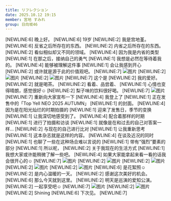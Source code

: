 ```yaml
---
title: リフレクション
date: 2025.10.12 19:15
member: 宮地 すみれ
group: 日向坂46
---
```


[NEWLINE:6]
晚上好。
[NEWLINE:6]
19岁
[NEWLINE:2]
我是宫地堇。
[NEWLINE:6]
反省之后所存在的东西。
[NEWLINE:2]
内省之后所存在的东西。
[NEWLINE:2]
看似相似却又不同的领域。
[NEWLINE:4]
因为我是内省的类型
[NEWLINE:1]
在那之后，接纳自己的勇气
[NEWLINE:1]
我想是必然在等待着我的。
[NEWLINE:4]
能够被理解这件事
[NEWLINE:1]
会让我感到开心
[NEWLINE:2]
或许就是源于此的价值观吧。
[NEWLINE:7]
![图片](https://cdn.hinatazaka46.com/files/14/diary/official/member/moblog/202510/mobHYiWxW.jpg)
[NEWLINE:2]
![图片](https://cdn.hinatazaka46.com/files/14/diary/official/member/moblog/202510/mobQFcY4e.jpg)
[NEWLINE:2]
![图片](https://cdn.hinatazaka46.com/files/14/diary/official/member/moblog/202510/mobO44qsL.jpg)
[NEWLINE:7]
这个是
[NEWLINE:2]
我的爱好。
[NEWLINE:2]
就是喝茶。
[NEWLINE:2]
看着、品尝着、
[NEWLINE:1]
心情也变得晴朗，感觉很好︎☺︎
[NEWLINE:2]
梨子味的饮料很好喝。
[NEWLINE:7]
![图片](https://cdn.hinatazaka46.com/files/14/diary/official/member/moblog/202510/mobNIhSui.jpg)
[NEWLINE:7]
重新向大家宣布一下
[NEWLINE:4]
我登上了
[NEWLINE:1]
正在发售中的「Top Yell NEO 2025 AUTUMN」
[NEWLINE:1]
的封面。
[NEWLINE:4]
因为是在阳光灿烂的时期拍摄的
[NEWLINE:1]
迎来了发售日，季节的变换
[NEWLINE:1]
让我深切地感受到了。
[NEWLINE:4]
配合着那样的时期
[NEWLINE:1]
进行了拍摄和访谈
[NEWLINE:1]
就像是在和过去的自己对答案一样...
[NEWLINE:2]
与现在的自己进行比对
[NEWLINE:1]
让我重新思考
[NEWLINE:1]
这本杂志就是这样的内容。
[NEWLINE:4]
在谈及近况的同时
[NEWLINE:1]
也聊了一些在这种场合难以言说的
[NEWLINE:1]
带有“强烈”要素的部分
[NEWLINE:1]
所以呢，
[NEWLINE:2]
关于我现在的生活方式
[NEWLINE:1]
我想大家或许能稍微了解一些吧。
[NEWLINE:4]
如果大家能拿起来看一看的话我会很开心的︎☺︎
[NEWLINE:7]
![图片](https://cdn.hinatazaka46.com/files/14/diary/official/member/moblog/202510/mobn9ihio.jpg)
[NEWLINE:2]
![图片](https://cdn.hinatazaka46.com/files/14/diary/official/member/moblog/202510/mobyrxQuD.jpg)
[NEWLINE:2]
![图片](https://cdn.hinatazaka46.com/files/14/diary/official/member/moblog/202510/mobZLdtLc.jpg)
[NEWLINE:2]
![图片](https://cdn.hinatazaka46.com/files/14/diary/official/member/moblog/202510/mobz16ZYJ.jpg)
[NEWLINE:2]
![图片](https://cdn.hinatazaka46.com/files/14/diary/official/member/moblog/202510/mobqOInJy.jpg)
[NEWLINE:6]
是花絮照︎☺︎
[NEWLINE:2]
是内心温暖的一天。
[NEWLINE:2]
感谢这次美好的机会。
[NEWLINE:6]
那么今天就到这里。
[NEWLINE:2]
明天是巡演的爱知公演。
[NEWLINE:2]
一起享受吧☺︎
[NEWLINE:7]
![图片](https://cdn.hinatazaka46.com/files/14/diary/official/member/moblog/202510/mobgy4cpI.jpg)
[NEWLINE:2]
![图片](https://cdn.hinatazaka46.com/files/14/diary/official/member/moblog/202510/mobpmWxli.jpg)
[NEWLINE:2]
Shining
[NEWLINE:6]
下次见。
[NEWLINE:7]